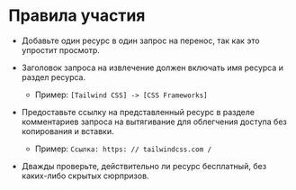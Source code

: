 # Правила участия

- Добавьте один ресурс в один запрос на перенос, так как это упростит просмотр.

- Заголовок запроса на извлечение должен включать имя ресурса и раздел ресурса.
   - Пример: `[Tailwind CSS] -> [CSS Frameworks]`

- Предоставьте ссылку на представленный ресурс в разделе комментариев запроса на вытягивание для облегчения доступа без копирования и вставки.
   - Пример: `Ссылка: https: // tailwindcss.com /`

- Дважды проверьте, действительно ли ресурс бесплатный, без каких-либо скрытых сюрпризов.
